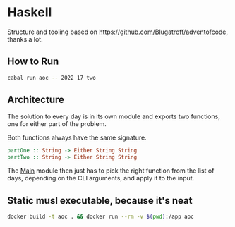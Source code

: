 # Haskell

Structure and tooling based on <https://github.com/Blugatroff/adventofcode>,
thanks a lot.

## How to Run

```sh
cabal run aoc -- 2022 17 two
```

## Architecture

The solution to every day is in its own module and exports two functions, one for either part of the problem.

Both functions always have the same signature.

```haskell
partOne :: String -> Either String String
partTwo :: String -> Either String String
```

The [Main](https://github.com/Blugatroff/adventofcode/blob/main/src/Main.hs)
module then just has to pick the right function from the list of days, depending
on the CLI arguments, and apply it to the input.

## Static musl executable, because it's neat

```sh
docker build -t aoc . && docker run --rm -v $(pwd):/app aoc
```
